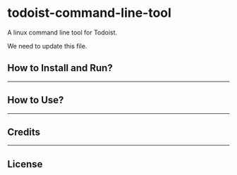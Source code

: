 # todoist-command-line-tool
A linux command line tool for Todoist.

We need to update this file.

## How to Install and Run?

---

## How to Use?

---

## Credits

---

## License

